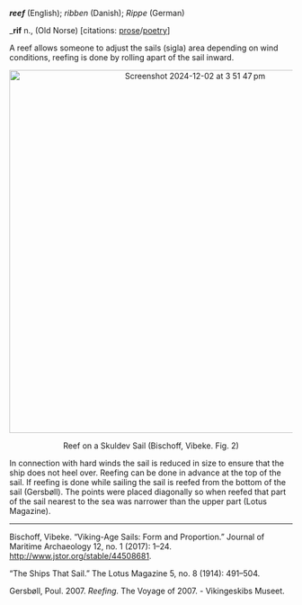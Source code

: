 **_reef_** (English); _ribben_ (Danish); _Rippe_ (German)

_**rif** n., (Old Norse) [citations: [prose](https://onp.ku.dk/onp/onp.php?o64925)/[poetry](https://lexiconpoeticum.org/m.php?p=lemma&i=68028)]  

  A reef allows someone to adjust the sails (sigla) area depending on wind conditions, reefing is done by rolling apart of the sail inward.   

<div align="center">
  
 <img width="645" alt="Screenshot 2024-12-02 at 3 51 47 pm" src="https://github.com/user-attachments/assets/cab236fc-1835-4499-bfd7-dfd2c82cf58a">

Reef on a Skuldev Sail (Bischoff, Vibeke. Fig. 2)

</div>

  In connection with hard winds the sail is reduced in size to ensure that the ship does not heel over. Reefing can be done in advance at the top of the sail. If reefing is done while sailing the sail is reefed from the bottom of the sail (Gersbøll). The points were placed diagonally so
when reefed that part of the sail nearest to the sea was narrower than the upper part (Lotus Magazine).     

---

  Bischoff, Vibeke. “Viking-Age Sails: Form and Proportion.” Journal of Maritime Archaeology 12, no. 1 (2017): 1–24. http://www.jstor.org/stable/44508681.

  “The Ships That Sail.” The Lotus Magazine 5, no. 8 (1914): 491–504. 

  Gersbøll, Poul. 2007. _Reefing._ The Voyage of 2007. - Vikingeskibs Museet.

